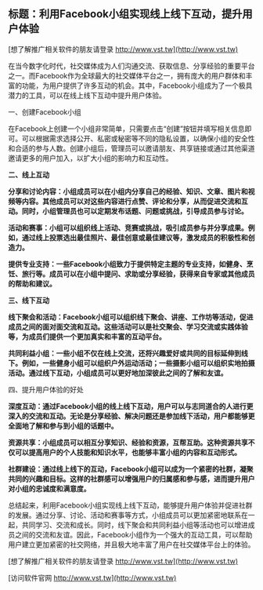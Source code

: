 ## **标题：利用Facebook小组实现线上线下互动，提升用户体验**

[想了解推广相关软件的朋友请登录 http://www.vst.tw](http://www.vst.tw)

在当今数字化时代，社交媒体成为人们沟通交流、获取信息、分享经验的重要平台之一。而Facebook作为全球最大的社交媒体平台之一，拥有庞大的用户群体和丰富的功能，为用户提供了许多互动的机会。其中，Facebook小组成为了一个极具潜力的工具，可以在线上线下互动中提升用户体验。

一、创建Facebook小组

在Facebook上创建一个小组非常简单，只需要点击“创建”按钮并填写相关信息即可。可以根据需求选择公开、私密或秘密等不同的隐私设置，以确保小组的安全性和合适的参与人数。创建小组后，管理员可以邀请朋友、共享链接或通过其他渠道邀请更多的用户加入，以扩大小组的影响力和互动性。

**二、线上互动**

**分享和讨论内容：小组成员可以在小组内分享自己的经验、知识、文章、图片和视频等内容。其他成员可以对这些内容进行点赞、评论和分享，从而促进交流和互动。同时，小组管理员也可以定期发布话题、问题或挑战，引导成员参与讨论。**

**活动和赛事：小组可以组织线上活动、竞赛或挑战，吸引成员参与并分享成果。例如，通过线上投票选出最佳照片、最佳创意或最佳建议等，激发成员的积极性和创造力。**

**提供专业支持：一些Facebook小组致力于提供特定主题的专业支持，如健身、烹饪、旅行等。成员可以在小组中提问、求助或分享经验，获得来自专家或其他成员的帮助和建议。**

**三、线下互动**

**线下聚会和活动：Facebook小组可以组织线下聚会、讲座、工作坊等活动，促进成员之间的面对面交流和互动。这些活动可以是社交聚会、学习交流或实践体验等，为成员们提供一个更加真实和丰富的互动平台。**

**共同利益小组：一些小组不仅在线上交流，还将兴趣爱好或共同的目标延伸到线下。例如，一些健身小组可以组织户外运动活动；一些摄影小组可以组织实地拍摄活动。通过线下互动，小组成员可以更好地加深彼此之间的了解和友谊。**

四、提升用户体验的好处

**深度互动：通过Facebook小组的线上线下互动，用户可以与志同道合的人进行更深入的交流和互动。无论是分享经验、解决问题还是参加线下活动，用户都能够更全面地了解和参与到小组的话题中。**

**资源共享：小组成员可以相互分享知识、经验和资源，互帮互助。这种资源共享不仅可以提高用户的个人技能和知识水平，也能够丰富小组的内容和互动形式。**

**社群建设：通过线上线下的互动，Facebook小组可以成为一个紧密的社群，凝聚共同的兴趣和目标。这样的社群感可以增强用户的归属感和参与感，进而提升用户对小组的忠诚度和满意度。**

总结起来，利用Facebook小组实现线上线下互动，能够提升用户体验并促进社群的发展。通过分享、讨论、活动和赛事等方式，小组成员可以更加紧密地联系在一起，共同学习、交流和成长。同时，线下聚会和共同利益小组等活动也可以增进成员之间的交流和友谊。因此，Facebook小组作为一个强大的互动工具，可以帮助用户建立更加紧密的社交网络，并且极大地丰富了用户在社交媒体平台上的体验。

[想了解推广相关软件的朋友请登录 http://www.vst.tw](http://www.vst.tw)


[访问软件官网 http://www.vst.tw](http://www.vst.tw)
